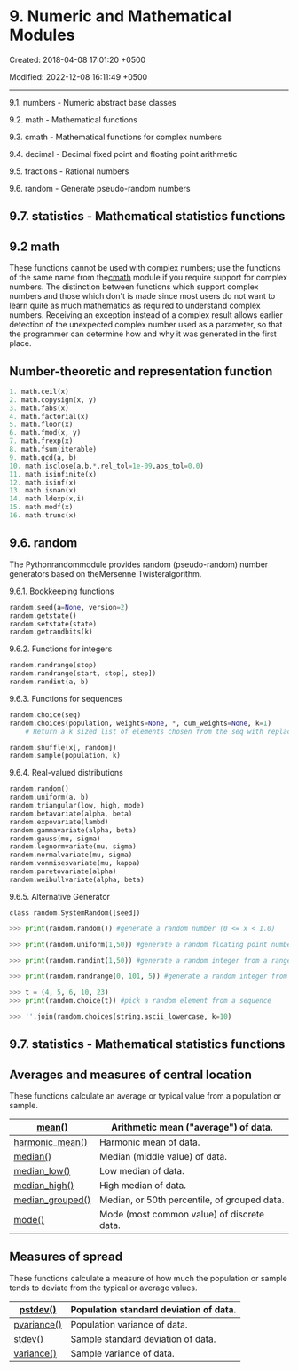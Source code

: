 # 9. Numeric and Mathematical Modules

Created: 2018-04-08 17:01:20 +0500

Modified: 2022-12-08 16:11:49 +0500

---

9.1. numbers - Numeric abstract base classes

9.2. math - Mathematical functions

9.3. cmath - Mathematical functions for complex numbers

9.4. decimal - Decimal fixed point and floating point arithmetic

9.5. fractions - Rational numbers

9.6. random - Generate pseudo-random numbers

## 9.7. statistics - Mathematical statistics functions

## 9.2 math

These functions cannot be used with complex numbers; use the functions of the same name from the[cmath](https://docs.python.org/3/library/cmath.html#module-cmath) module if you require support for complex numbers. The distinction between functions which support complex numbers and those which don't is made since most users do not want to learn quite as much mathematics as required to understand complex numbers. Receiving an exception instead of a complex result allows earlier detection of the unexpected complex number used as a parameter, so that the programmer can determine how and why it was generated in the first place.

## Number-theoretic and representation function

```python
1. math.ceil(x)
2. math.copysign(x, y)
3. math.fabs(x)
4. math.factorial(x)
5. math.floor(x)
6. math.fmod(x, y)
7. math.frexp(x)
8. math.fsum(iterable)
9. math.gcd(a, b)
10. math.isclose(a,b,*,rel_tol=1e-09,abs_tol=0.0)
11. math.isinfinite(x)
12. math.isinf(x)
13. math.isnan(x)
14. math.ldexp(x,i)
15. math.modf(x)
16. math.trunc(x)
```

## 9.6. random

The Pythonrandommodule provides random (pseudo-random) number generators based on theMersenne Twisteralgorithm.

9.6.1. Bookkeeping functions

```python
random.seed(a=None, version=2)
random.getstate()
random.setstate(state)
random.getrandbits(k)
```

9.6.2. Functions for integers

```python
random.randrange(stop)
random.randrange(start, stop[, step])
random.randint(a, b)
```

9.6.3. Functions for sequences

```python
random.choice(seq)
random.choices(population, weights=None, *, cum_weights=None, k=1)
    # Return a k sized list of elements chosen from the seq with replacement. If the seq is empty, raises IndexError

random.shuffle(x[, random])
random.sample(population, k)
```

9.6.4. Real-valued distributions

```python
random.random()
random.uniform(a, b)
random.triangular(low, high, mode)
random.betavariate(alpha, beta)
random.expovariate(lambd)
random.gammavariate(alpha, beta)
random.gauss(mu, sigma)
random.lognormvariate(mu, sigma)
random.normalvariate(mu, sigma)
random.vonmisesvariate(mu, kappa)
random.paretovariate(alpha)
random.weibullvariate(alpha, beta)
```

9.6.5. Alternative Generator

`class random.SystemRandom([seed])`

```python
>>> print(random.random()) #generate a random number (0 <= x < 1.0)

>>> print(random.uniform(1,50)) #generate a random floating point number in a specified range

>>> print(random.randint(1,50)) #generate a random integer from a range

>>> print(random.randrange(0, 101, 5)) #generate a random integer from a range, but with astep(of the lower bound)

>>> t = (4, 5, 6, 10, 23)
>>> print(random.choice(t)) #pick a random element from a sequence

>>> ''.join(random.choices(string.ascii_lowercase, k=10)
```

## 9.7. statistics - Mathematical statistics functions

## Averages and measures of central location

These functions calculate an average or typical value from a population or sample.

| [mean()](https://docs.python.org/3/library/statistics.html#statistics.mean)                     | Arithmetic mean ("average") of data.         |
|-----------------------|-------------------------------------------------|
| [harmonic_mean()](https://docs.python.org/3/library/statistics.html#statistics.harmonic_mean)   | Harmonic mean of data.                       |
| [median()](https://docs.python.org/3/library/statistics.html#statistics.median)                 | Median (middle value) of data.               |
| [median_low()](https://docs.python.org/3/library/statistics.html#statistics.median_low)         | Low median of data.                          |
| [median_high()](https://docs.python.org/3/library/statistics.html#statistics.median_high)       | High median of data.                         |
| [median_grouped()](https://docs.python.org/3/library/statistics.html#statistics.median_grouped) | Median, or 50th percentile, of grouped data. |
| [mode()](https://docs.python.org/3/library/statistics.html#statistics.mode)                     | Mode (most common value) of discrete data.   |

## Measures of spread

These functions calculate a measure of how much the population or sample tends to deviate from the typical or average values.

| [pstdev()](https://docs.python.org/3/library/statistics.html#statistics.pstdev)       | Population standard deviation of data. |
|--------------------|----------------------------------------------------|
| [pvariance()](https://docs.python.org/3/library/statistics.html#statistics.pvariance) | Population variance of data.           |
| [stdev()](https://docs.python.org/3/library/statistics.html#statistics.stdev)         | Sample standard deviation of data.     |
| [variance()](https://docs.python.org/3/library/statistics.html#statistics.variance)   | Sample variance of data.               |
